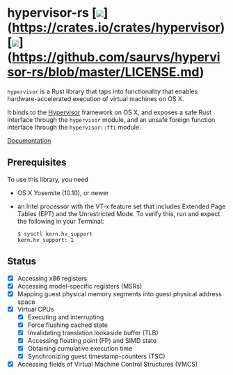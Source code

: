 # hypervisor-rs [![](http://meritbadge.herokuapp.com/hypervisor)] (https://crates.io/crates/hypervisor) [![](https://img.shields.io/badge/license-MIT-blue.svg)] (https://github.com/saurvs/hypervisor-rs/blob/master/LICENSE.md)

`hypervisor` is a Rust library that taps into functionality that enables hardware-accelerated execution of
virtual machines on OS X.

It binds to the [Hypervisor](https://developer.apple.com/library/mac/documentation/Hypervisor/Reference/Hypervisor_Reference/index.html#//apple_ref/doc/uid/TP40016756) framework on OS X, and exposes a safe Rust
interface through the `hypervisor` module, and an unsafe foreign function
interface through the `hypervisor::ffi` module.

[Documentation](https://saurvs.github.io/hypervisor-rs/)

## Prerequisites

To use this library, you need

* OS X Yosemite (10.10), or newer

* an Intel processor with the VT-x feature set that includes Extended Page
Tables (EPT) and the Unrestricted Mode. To verify this, run and expect the
following in your Terminal:
  ```shell
  $ sysctl kern.hv_support
  kern.hv_support: 1
  ```

## Status
- [x] Accessing x86 registers
- [x] Accessing model-specific registers (MSRs)
- [x] Mapping guest physical memory segments into guest physical address space
- [x] Virtual CPUs
  - [x] Executing and interrupting
  - [x] Force flushing cached state
  - [x] Invalidating translation lookaside buffer (TLB)
  - [x] Accessing floating point (FP) and SIMD state
  - [x] Obtaining cumulative execution time
  - [x] Synchronizing guest timestamp-counters (TSC)
- [x] Accessing fields of Virtual Machine Control Structures (VMCS)
